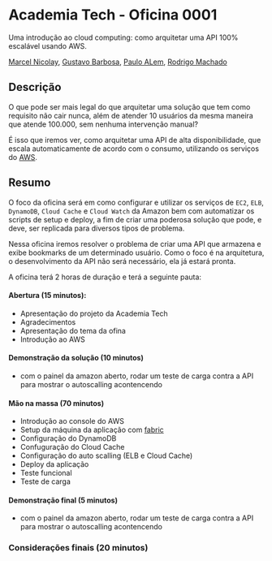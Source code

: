 # Academia Tech - Oficina 0001

Uma introdução ao cloud computing: como arquitetar uma API 100% escalável usando AWS.

[Marcel Nicolay](github.com/marcelnicolay), [Gustavo Barbosa](github.com/barbosa), [Paulo ALem](github.com/pauloalem), [Rodrigo Machado](github.com/rcmachado)

## Descrição

O que pode ser mais legal do que arquitetar uma solução que tem como requisito não cair nunca, além de atender 10 usuários da mesma maneira que atende 100.000, sem nenhuma intervenção manual? 

É isso que iremos ver, como arquitetar uma API de alta disponibilidade, que escala automaticamente de acordo com o consumo, utilizando os serviços do [AWS](aws.amazon.com).

## Resumo

O foco da oficina será em como configurar e utilizar os serviços de `EC2`, `ELB`, `DynamoDB`, `Cloud Cache` e `Cloud Watch` da Amazon bem com automatizar os scripts de setup e deploy, a fim de criar uma poderosa solução que pode, e deve, ser replicada para diversos tipos de problema.

Nessa oficina iremos resolver o problema de criar uma API que armazena e exibe bookmarks de um determinado usuário. Como o foco é na arquitetura, o desenvolvimento da API não será necessário, ela já estará pronta.

A oficina terá 2 horas de duração e terá a seguinte pauta:

#### Abertura (15 minutos):

- Apresentação do projeto da Academia Tech
- Agradecimentos
- Apresentação do tema da ofina
- Introdução ao AWS

#### Demonstração da solução (10 minutos)

- com o painel da amazon aberto, rodar um teste de carga contra a API para mostrar o autoscalling acontencendo

#### Mão na massa (70 minutos)

- Introdução ao console do AWS
- Setup da máquina da aplicação com [fabric](fabfile.org)
- Configuração do DynamoDB
- Confuguração do Cloud Cache
- Configuração do auto scalling (ELB e Cloud Cache)
- Deploy da aplicação
- Teste funcional
- Teste de carga

#### Demonstração final (5 minutos)

- com o painel da amazon aberto, rodar um teste de carga contra a API para mostrar o autoscalling acontencendo

### Considerações finais (20 minutos)